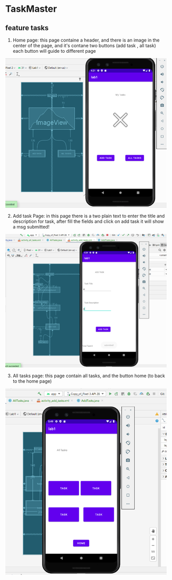 # TaskMaster

## feature tasks

1. Home page: this page containe a header, and there is an image in the center of the page, and it's contane two buttons (add task , all task) each button will guide to different page

![homepage](./ScreenShots/Capture1.PNG)



2. Add task Page: in this page there is a two plain text to enter the title and description for task, after fill the fields and click on add task it will show a msg submitted!

![homepage](./ScreenShots/Capture2.PNG)


3. All tasks page: this page contain all tasks, and the button home (to back to the home page)

![homepage](./ScreenShots/Capture3.PNG)
